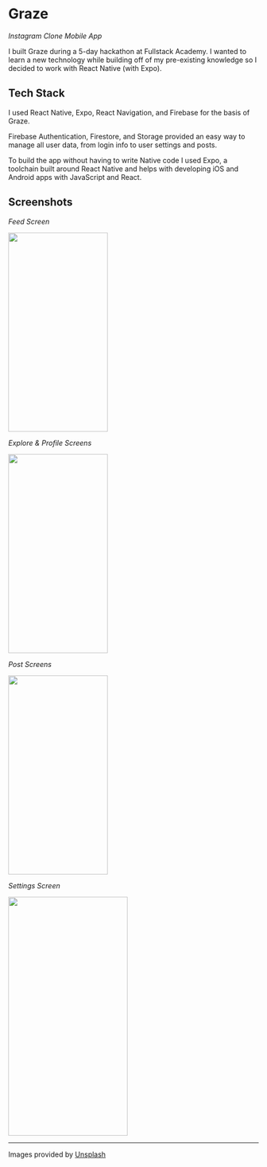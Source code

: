 # Graze

_Instagram Clone Mobile App_

I built Graze during a 5-day hackathon at Fullstack Academy. I wanted to learn a new technology while building off of my pre-existing knowledge so I decided to work with React Native (with Expo).

## Tech Stack

I used React Native, Expo, React Navigation, and Firebase for the basis of Graze.

Firebase Authentication, Firestore, and Storage provided an easy way to manage all user data, from login info to user settings and posts.

To build the app without having to write Native code I used Expo, a toolchain built around React Native and helps with developing iOS and Android apps with JavaScript and React.

## Screenshots

_Feed Screen_

<img src="https://media.giphy.com/media/fYAX9uU5JM9JuqTc1z/giphy.gif" width='200' height="400" />

_Explore & Profile Screens_

<img src="https://media.giphy.com/media/TeyRCyt2zAg5wM5AB9/giphy.gif" width='200' height="400" />

_Post Screens_

<img src="https://media.giphy.com/media/SXCZtrfFcTxT4BjqeE/giphy.gif" width='200' height="400" />

_Settings Screen_

<img src="https://giphy.com/gifs/WOwsipdVIwlFIuQzer" width="240" height="480" />
<!-- <img src="https://giphy.com/gifs/WOwsipdVIwlFIuQzer" width='200' height="400" /> -->

---

Images provided by [Unsplash](https://unsplash.com/)
